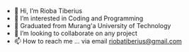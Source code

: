 - 👋 Hi, I’m Rioba Tiberius
- 👀 I’m interested in Coding and Programming
- 🌱 Graduated from Murang'a University of Technology
- 💞️ I’m looking to collaborate on any project
- 📫 How to reach me ... via email riobatiberius@gmail.com

<!---
riobatiberius/riobatiberius is a ✨ special ✨ repository because its `README.md` (this file) appears on your GitHub profile.
You can click the Preview link to take a look at your changes.
--->
